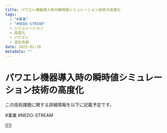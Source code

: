 ```yaml
---
title: パワエレ機器導入時の瞬時値シミュレーション技術の高度化
tags:
  - "#事業"
  - "#NEDO-STREAM"
  - シミュレーション
  - 高度化
  - パワエレ
  - 混在系統
date: 2025-02-26
metadata: ""
---
```


# パワエレ機器導入時の瞬時値シミュレーション技術の高度化

この技術課題に関する詳細情報を以下に記載予定です。


#事業
#NEDO-STREAM

[[]]